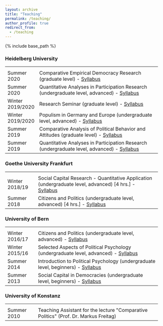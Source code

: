 ```yaml
---
layout: archive
title: "Teaching"
permalink: /teaching/
author_profile: true
redirect_from:
  - /teaching
---
```


{% include base_path %}

<h3>Heidelberg University</h3>
<table class="tg">
<tbody>
<tr>
<th class="tg-031e"></th>
<th class="tg-031e"></th>
</tr>
<tr>
<td width="20%">Summer 2020</td>
<td width="80%">Comparative Empirical Democracy Research (graduate level) - <a href="http://kathrinackermann.github.io/files/Syllabus_MA_SS2020_webpage.pdf" target="_blank" rel="noopener noreferrer">Syllabus</a></td>
</tr>
<tr>
<td width="20%">Summer 2020</td>
<td width="80%">Quantitative Analyses in Participation Research (undergraduate level, advanced) - <a href="http://kathrinackermann.github.io/files/Syllabus_BA_SS2020_webpage.pdf" target="_blank" rel="noopener noreferrer">Syllabus</a></td> 
</tr>
<tr>  
<td width="20%">Winter 2019/2020</td>
<td width="80%">Research Seminar (graduate level) - <a href="http://kathrinackermann.github.io/files/Seminarplan_Forschungsseminar quant_WS1920_final.pdf" target="_blank" rel="noopener noreferrer">Syllabus</a></td>
</tr>
<tr>
<td width="20%">Winter 2019/2020</td>
<td width="80%">Populism in Germany and Europe (undergraduate level, advanced) - <a href="http://kathrinackermann.github.io/files/Syllabus_BA_WS1920_final.pdf" target="_blank" rel="noopener noreferrer">Syllabus</a></td>
</tr>
<tr>
<td width="20%">Summer 2019</td>
<td width="80%">Comparative Analysis of Political Behavior and Attitudes (graduate level) - <a href="http://kathrinackermann.github.io/files/Syllabus_MA_SS2019_final.pdf" target="_blank" rel="noopener noreferrer">Syllabus</a></td>
</tr>
<tr>
<td width="20%">Summer 2019</td>
<td width="80%">Quantitative Analyses in Participation Research (undergraduate level, advanced) - <a href="http://kathrinackermann.github.io/files/Syllabus_BA_SS2019_final.pdf" target="_blank" rel="noopener noreferrer">Syllabus</a></td>
</tr>
</tbody>
</table>
<h3>Goethe University Frankfurt</h3>
<table class="tg">
<tbody>
<tr>
<th class="tg-031e"></th>
<th class="tg-031e"></th>
</tr>
<tr>
<td width="20%">Winter 2018/19</td>
<td width="80%">Social Capital Research - Quantitative Application (undergraduate level, advanced) [4 hrs.] - <a href="http://kathrinackermann.github.io/files/Syllabus_Sozialkapital_WS1819_final.pdf" target="_blank" rel="noopener noreferrer">Syllabus</a></td>
</tr>
<tr>
<td width="20%">Summer 2018</td>
<td width="80%">Citizens and Politics (undergraduate level, advanced) [4 hrs.] - <a href="http://kathrinackermann.github.io/files/Seminarplan_Bürger und Politik_SoSe18.pdf" target="_blank" rel="noopener noreferrer">Syllabus</a></td>
</tr>
</tbody>
</table>
<h3>University of Bern</h3>
<table class="tg">
<tbody>
<tr>
<th class="tg-031e"></th>
<th class="tg-031e"></th>
</tr>
<tr>
<td width="20%">Winter 2016/17</td>
<td width="80%">Citizens and Politics (undergraduate level, advanced) - <a href="http://kathrinackermann.github.io/files/Syllabus_Bürger und Politik_HS 2016.pdf" target="_blank" rel="noopener noreferrer">Syllabus</a></td>
</tr>
<tr>
<td width="20%">Winter 2015/16</td>
<td width="80%">Selected Aspects of Political Psychology (undergraduate level, advanced) - <a href="http://kathrinackermann.github.io/files/Seminarplan_Aspekte Politischer Psychologie_HS 2015.pdf" target="_blank" rel="noopener noreferrer">Syllabus</a></td>
</tr>
<tr>
<td width="20%">Summer 2014</td>
<td width="80%">Introduction to Political Psychology (undergraduate level, beginners) - <a href="http://kathrinackermann.github.io/files/Seminarplan_Einführung politische Psychologie_FS 2014.pdf" target="_blank" rel="noopener noreferrer">Syllabus</a></td>
</tr>
<tr>
<td width="20%">Summer 2013</td>
<td width="80%">Social Capital in Democracies (undergraduate level, beginners) - <a href="http://kathrinackermann.github.io/files/Seminarplan_Sozialkapital in der Demokratie_FS 2013.pdf" target="_blank" rel="noopener noreferrer">Syllabus</a></td>
</tr>
</tbody>
</table>
<h3>University of Konstanz</h3>
<table class="tg">
<tbody>
<tr>
<th class="tg-031e"></th>
<th class="tg-031e"></th>
</tr>
<tr>
<td width="20%">Summer 2010</td>
<td width="80%">Teaching Assistant for the lecture "Comparative Politics" (Prof. Dr. Markus Freitag)</td>
</tr>
</tbody>
</table>
